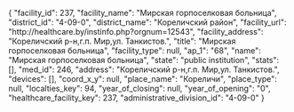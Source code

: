 {
    "facility_id": 237,
    "facility_name": "Мирская горпоселковая больница",
    "district_id": "4-09-0",
    "district_name": "Кореличский район",
    "facility_url": "http:\/\/healthcare.by\/instinfo.php?orgnum=12543",
    "facility_address": "Кореличский р-н,г.п. Мир,ул. Танкистов.",
    "title": "Мирская горпоселковая больница",
    "facility_type": null,
    "ap_1": "68",
    "name": "Мирская горпоселковая больница",
    "state": "public institution",
    "stats": [],
    "med_id": 246,
    "address": "Кореличский р-н,г.п. Мир,ул. Танкистов.",
    "devices": [],
    "coord_x_y": null,
    "place_name": "Кореличи",
    "place_type": null,
    "localties_key": 94,
    "year_of_closing": null,
    "year_of_opening": "0",
    "healthcare_facility_key": 237,
    "administrative_division_id": "4-09-0"
}
